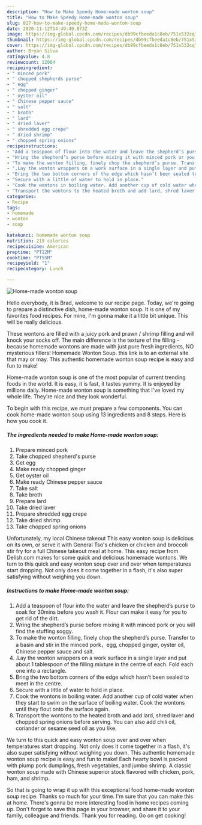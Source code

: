 ```yaml
---
description: "How to Make Speedy Home-made wonton soup"
title: "How to Make Speedy Home-made wonton soup"
slug: 827-how-to-make-speedy-home-made-wonton-soup
date: 2020-11-12T14:49:49.873Z
image: https://img-global.cpcdn.com/recipes/db99cfbeeda1c8eb/751x532cq70/home-made-wonton-soup-recipe-main-photo.jpg
thumbnail: https://img-global.cpcdn.com/recipes/db99cfbeeda1c8eb/751x532cq70/home-made-wonton-soup-recipe-main-photo.jpg
cover: https://img-global.cpcdn.com/recipes/db99cfbeeda1c8eb/751x532cq70/home-made-wonton-soup-recipe-main-photo.jpg
author: Bryan Silva
ratingvalue: 4.8
reviewcount: 12004
recipeingredient:
- " minced pork"
- " chopped shepherds purse"
- " egg"
- " chopped ginger"
- " oyster oil"
- " Chinese pepper sauce"
- " salt"
- " broth"
- " lard"
- " dried laver"
- " shredded egg crepe"
- " dried shrimp"
- " chopped spring onions"
recipeinstructions:
- "Add a teaspoon of flour into the water and leave the shepherd’s purse to soak for 30mins before you wash it. Flour can make it easy for you to get rid of the dirt."
- "Wring the shepherd’s purse before mixing it with minced pork or you will find the stuffing soggy."
- "To make the wonton filling, finely chop the shepherd’s purse. Transfer to a basin and stir in the minced pork，egg, chopped ginger, oyster oil, Chinese pepper sauce and salt."
- ".Lay the wonton wrappers on a work surface in a single layer and put about 1 tablespoon of the filling mixture in the centre of each. Fold each one into a rectangle."
- "Bring the two bottom corners of the edge which hasn’t been sealed to meet in the centre."
- "Secure with a little of water to hold in place."
- "Cook the wontons in boiling water. Add another cup of cold water when they start to swim on the surface of boiling water. Cook the wontons until they flout onto the surface again."
- "Transport the wontons to the heated broth and add lard, shred laver and chopped spring onions before serving. You can also add chili oil, coriander or sesame seed oil as you like."
categories:
- Recipe
tags:
- homemade
- wonton
- soup

katakunci: homemade wonton soup 
nutrition: 219 calories
recipecuisine: American
preptime: "PT12M"
cooktime: "PT55M"
recipeyield: "1"
recipecategory: Lunch

---
```



![Home-made wonton soup](https://img-global.cpcdn.com/recipes/db99cfbeeda1c8eb/751x532cq70/home-made-wonton-soup-recipe-main-photo.jpg)

Hello everybody, it is Brad, welcome to our recipe page. Today, we're going to prepare a distinctive dish, home-made wonton soup. It is one of my favorites food recipes. For mine, I'm gonna make it a little bit unique. This will be really delicious.

These wontons are filled with a juicy pork and prawn / shrimp filling and will knock your socks off. The main difference is the texture of the filling - because homemade wontons are made with just pure fresh ingredients, NO mysterious fillers! Homemade Wonton Soup. this link is to an external site that may or may. This authentic homemade wonton soup recipe is easy and fun to make!

Home-made wonton soup is one of the most popular of current trending foods in the world. It is easy, it is fast, it tastes yummy. It is enjoyed by millions daily. Home-made wonton soup is something that I've loved my whole life. They're nice and they look wonderful.


To begin with this recipe, we must prepare a few components. You can cook home-made wonton soup using 13 ingredients and 8 steps. Here is how you cook it.

<!--inarticleads1-->

##### The ingredients needed to make Home-made wonton soup:

1. Prepare  minced pork
1. Take  chopped shepherd&#39;s purse
1. Get  egg
1. Make ready  chopped ginger
1. Get  oyster oil
1. Make ready  Chinese pepper sauce
1. Take  salt
1. Take  broth
1. Prepare  lard
1. Take  dried laver
1. Prepare  shredded egg crepe
1. Take  dried shrimp
1. Take  chopped spring onions


Unfortunately, my local Chinese takeout This easy wonton soup is delicious on its own, or serve it with General Tso&#39;s chicken or chicken and broccoli stir fry for a full Chinese takeout meal at home. This easy recipe from Delish.com makes for some quick and delicious homemade wontons. We turn to this quick and easy wonton soup over and over when temperatures start dropping. Not only does it come together in a flash, it&#39;s also super satisfying without weighing you down. 

<!--inarticleads2-->

##### Instructions to make Home-made wonton soup:

1. Add a teaspoon of flour into the water and leave the shepherd’s purse to soak for 30mins before you wash it. Flour can make it easy for you to get rid of the dirt.
1. Wring the shepherd’s purse before mixing it with minced pork or you will find the stuffing soggy.
1. To make the wonton filling, finely chop the shepherd’s purse. Transfer to a basin and stir in the minced pork，egg, chopped ginger, oyster oil, Chinese pepper sauce and salt.
1. .Lay the wonton wrappers on a work surface in a single layer and put about 1 tablespoon of the filling mixture in the centre of each. Fold each one into a rectangle.
1. Bring the two bottom corners of the edge which hasn’t been sealed to meet in the centre.
1. Secure with a little of water to hold in place.
1. Cook the wontons in boiling water. Add another cup of cold water when they start to swim on the surface of boiling water. Cook the wontons until they flout onto the surface again.
1. Transport the wontons to the heated broth and add lard, shred laver and chopped spring onions before serving. You can also add chili oil, coriander or sesame seed oil as you like.


We turn to this quick and easy wonton soup over and over when temperatures start dropping. Not only does it come together in a flash, it&#39;s also super satisfying without weighing you down. This authentic homemade wonton soup recipe is easy and fun to make! Each hearty bowl is packed with plump pork dumplings, fresh vegetables, and jumbo shrimp. A classic wonton soup made with Chinese superior stock flavored with chicken, pork, ham, and shrimp. 

So that is going to wrap it up with this exceptional food home-made wonton soup recipe. Thanks so much for your time. I'm sure that you can make this at home. There's gonna be more interesting food in home recipes coming up. Don't forget to save this page in your browser, and share it to your family, colleague and friends. Thank you for reading. Go on get cooking!
